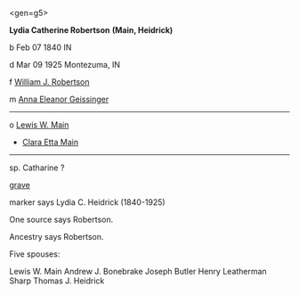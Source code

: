 <gen=g5>

<b>Lydia Catherine Robertson</b> <b>(Main, Heidrick)</b>

b Feb 07 1840 IN

d Mar 09 1925 Montezuma, IN

f [William J. Robertson](../g6/william_j_robertson.md)

m [Anna Eleanor Geissinger](../g6/anna_geissinger.md)

<hr>

o [Lewis W. Main](lewis_w_main.md)

- [Clara Etta Main](../g4/clara_etta_main.md)

<hr>

sp. Catharine ?

[grave](https://www.findagrave.com/memorial/83623941/lydia-catherine-heidrick#)

marker says Lydia C. Heidrick (1840-1925)

One source says Robertson.  

Ancestry says Robertson.

Five spouses:

Lewis W. Main
Andrew J. Bonebrake
Joseph Butler
Henry Leatherman Sharp
Thomas J. Heidrick
